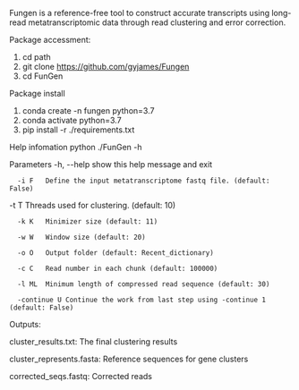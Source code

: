 Fungen is a reference-free tool to construct accurate transcripts using long-read metatranscriptomic data through read clustering and error correction.

Package accessment:

1)	cd path
2)	git clone https://github.com/gyjames/Fungen
3)	cd FunGen

Package install

1)	conda create -n fungen python=3.7
2)	conda activate python=3.7
3)	pip install -r ./requirements.txt

Help infomation
 	python ./FunGen -h

Parameters
	  -h, --help  show this help message and exit 
   
	  -i F   Define the input metatranscriptome fastq file. (default: False)
   
   -t T   Threads used for clustering. (default: 10)
   
	  -k K   Minimizer size (default: 11)
   
	  -w W   Window size (default: 20)
   
	  -o O   Output folder (default: Recent_dictionary)
   
	  -c C   Read number in each chunk (default: 100000)
   
	  -l ML  Minimum length of compressed read sequence (default: 30)
   
	  -continue U Continue the work from last step using -continue 1 (default: False)
   


Outputs:

cluster_results.txt:          The final clustering results

cluster_represents.fasta:     Reference sequences for gene clusters

corrected_seqs.fastq:         Corrected reads

